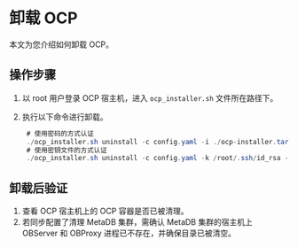 # 卸载 OCP

本文为您介绍如何卸载 OCP。

## 操作步骤

1. 以 root 用户登录 OCP 宿主机，进入 `ocp_installer.sh` 文件所在路径下。
2. 执行以下命令进行卸载。

   ```Java
    # 使用密码的方式认证
    ./ocp_installer.sh uninstall -c config.yaml -i ./ocp-installer.tar.gz
    # 使用密钥文件的方式认证
    ./ocp_installer.sh uninstall -c config.yaml -k /root/.ssh/id_rsa -i ./ocp-installer.tar.gz
    ```

## 卸载后验证

1. 查看 OCP 宿主机上的 OCP 容器是否已被清理。
2. 若同步配置了清理 MetaDB 集群，需确认 MetaDB 集群的宿主机上 OBServer 和 OBProxy 进程已不存在，并确保目录已被清空。
